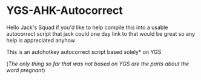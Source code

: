   # YGS-AHK-Autocorrect
  Hello Jack's Squad if you'd like to help compile this into a usable autocorrect script that jack could
  one day link to that would be great so any help is appreciated anyhow

  This is an autohotkey autocorrect script based solely* on YGS

  (*The only thing so far that was not based on YGS are the parts about the word pregnant*)
